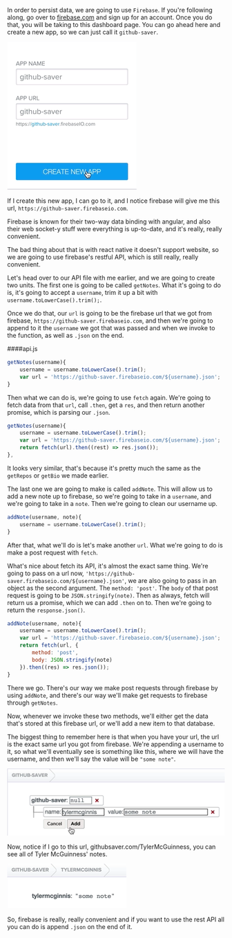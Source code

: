 In order to persist data, we are going to use `Firebase`. If you're following along, go over to [firebase.com](https://firebase.google.com/) and sign up for an account. Once you do that, you will be taking to this dashboard page. You can go ahead here and create a new app, so we can just call it `github-saver`.

![Create an app on firebase](../images/react-persist-data-in-react-native-with-firebase-rest-api-app-on-firebase.png)

If I create this new app, I can go to it, and I notice firebase will give me this url, `https://github-saver.firebaseio.com`.

Firebase is known for their two-way data binding with angular, and also their web socket-y stuff were everything is up-to-date, and it's really, really convenient.

The bad thing about that is with react native it doesn't support website, so we are going to use firebase's restful API, which is still really, really convenient.

Let's head over to our API file with me earlier, and we are going to create two units. The first one is going to be called `getNotes`. What it's going to do is, it's going to accept a `username`, trim it up a bit with `username.toLowerCase().trim();`.

Once we do that, our `url` is going to be the firebase url that we got from firebase, `https://github-saver.firebaseio.com`, and then we're going to append to it the `username` we got that was passed and when we invoke to the function, as well as `.json` on the end.

####api.js
```javascript
getNotes(username){
    username = username.toLowerCase().trim();
    var url = 'https://github-saver.firebaseio.com/${username}.json';
}
```

Then what we can do is, we're going to use `fetch` again. We're going to fetch data from that `url`, call `.then`, get a `res`, and then return another promise, which is parsing our `.json`. 

```javascript
getNotes(username){
    username = username.toLowerCase().trim();
    var url = 'https://github-saver.firebaseio.com/${username}.json';
    return fetch(url).then((rest) => res.json());
},
```

It looks very similar, that's because it's pretty much the same as the `getRepos` or `getBio` we made earlier.

The last one we are going to make is called `addNote`. This will allow us to add a new note up to firebase, so we're going to take in a `username`, and we're going to take in a `note`. Then we're going to clean our username up.

```javascript
addNote(username, note){
    username = username.toLowerCase().trim();
}
```

After that, what we'll do is let's make another `url`. What we're going to do is make a post request with `fetch`.

What's nice about fetch its API, it's almost the exact same thing. We're going to pass on a url now, `'https://github-saver.firebaseio.com/${username}.json'`, we are also going to pass in an object as the second argument. The `method: 'post'`. The `body` of that post request is going to be `JSON.stringify(note)`. Then as always, fetch will return us a promise, which we can add `.then` on to. Then we're going to return the `response.json()`. 

```javascript
addNote(username, note){
    username = username.toLowerCase().trim();
    var url = 'https://github-saver.firebaseio.com/${username}.json';
    return fetch(url, {
        method: 'post',
        body: JSON.stringify(note)
    }).then((res) => res.json());
}
```

There we go. There's our way we make post requests through firebase by using `addNote`, and there's our way we'll make get requests to firebase through `getNotes`.

Now, whenever we invoke these two methods, we'll either get the data that's stored at this firebase url, or we'll add a new item to that database.

The biggest thing to remember here is that when you have your url, the url is the exact same url you got from firebase. We're appending a username to it, so what we'll eventually see is something like this, where we will have the username, and then we'll say the value will be `"some note"`.

![Example on firebase](../images/react-persist-data-in-react-native-with-firebase-rest-api-firebase-example.png)

Now, notice if I go to this url, githubsaver.com/TylerMcGuinness, you can see all of Tyler McGuinness' notes. 

![Tyler McGuiness' notes](../images/react-persist-data-in-react-native-with-firebase-rest-api-tyler's-notes.png)

So, firebase is really, really convenient and if you want to use the rest API all you can do is append `.json` on the end of it.